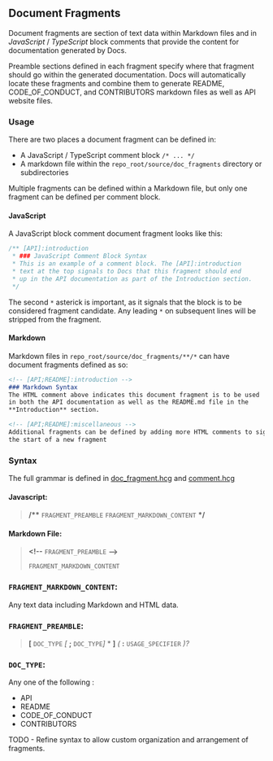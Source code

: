 <!--[API;README]:api-->
## Document Fragments

Document fragments are section of text data within Markdown files and in *JavaScript* / *TypeScript* block comments that provide the content for documentation generated by Docs. 

Preamble sections defined in each fragment specify where that fragment should go within the generated documentation. Docs will automatically locate these fragments and combine them to generate README, CODE_OF_CONDUCT, and CONTRIBUTORS markdown files as well as API website files. 

### Usage
There are two places a document fragment can be defined in: 
- A JavaScript / TypeScript comment block `/* ... */`
- A markdown file within the `repo_root/source/doc_fragments` directory or subdirectories

Multiple fragments can be defined within a Markdown file, but only one fragment can be defined per comment block.

#### JavaScript
A JavaScript block comment document fragment looks like this:
```js
/** [API]:introduction
 * ### JavaScript Comment Block Syntax
 * This is an example of a comment block. The [API]:introduction 
 * text at the top signals to Docs that this fragment should end 
 * up in the API documentation as part of the Introduction section.
 */

```

The second `*` asterick is important, as it signals that the block is to be 
considered fragment candidate. Any leading `*` on subsequent lines will be 
stripped from the fragment.


#### Markdown
Markdown files in `repo_root/source/doc_fragments/**/*` can have document fragments defined as so:
```markdown
<!-- [API;README]:introduction -->
### Markdown Syntax
The HTML comment above indicates this document fragment is to be used
in both the API documentation as well as the README.md file in the 
**Introduction** section. 

<!-- [API;README]:miscellaneous -->
Additional fragments can be defined by adding more HTML comments to signal
the start of a new fragment
```
### Syntax

The full grammar is defined in [doc_fragment.hcg](source/grammar/doc_fragment.hcg) and [comment.hcg](source/grammar/comment.hcg)

#### Javascript:

 >**/\*\*** `FRAGMENT_PREAMBLE` `FRAGMENT_MARKDOWN_CONTENT` **\*/**

#### Markdown File:

 >**<\!--** `FRAGMENT_PREAMBLE` **-->** 
>
 >`FRAGMENT_MARKDOWN_CONTENT`

### `FRAGMENT_MARKDOWN_CONTENT`:

Any text data including Markdown and HTML data.

### `FRAGMENT_PREAMBLE`:
>  **[** `DOC_TYPE` *[* **;** `DOC_TYPE`*]* * **]** *(* **:** `USAGE_SPECIFIER` *)?*

### `DOC_TYPE`:
Any one of the following : 
- API
- README
- CODE_OF_CONDUCT
- CONTRIBUTORS

TODO - Refine syntax to allow custom organization and arrangement of fragments.